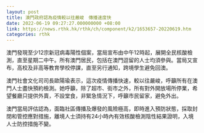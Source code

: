 ```yaml
---
layout: post
title: 澳門政府認為疫情較以往嚴峻　傳播速度快
date: 2022-06-19 09:27:27.000000000 +08:00
link: https://news.rthk.hk/rthk/ch/component/k2/1653657-20220619.htm
categories: rthk
---
```


澳門發現至少12宗新冠病毒陽性個案，當局宣布由中午12時起，展開全民核酸檢測，直至星期二中午。所有澳門居民，包括在澳門逗留的人士均須參與。當局又宣布，高校及非高等教育學校停課，直至另行通知，跨境學生避免回澳。

澳門社會文化司司長歐陽瑜表示，這次疫情傳播快速，較以往嚴峻，呼籲所有在澳門人士盡快預約檢測。她呼籲，除了超市、街市之外，所有對外開放場所停業，希望餐廳只提供外賣，不設堂食，非緊急情況下，呼籲市民留家，避免外出。

澳門當局評估認為，面臨社區傳播及爆發的風險極高，即時進入預防狀態，採取封閉和管控應對措施，離境人士須持有24小時內有效核酸檢測陰性結果證明，入境人士防控措施不變。
